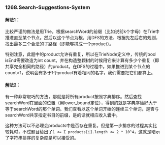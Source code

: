 ### 1268.Search-Suggestions-System

#### 解法1：
比较严谨的做法是用Trie。根据searchWord的前缀（比如说前k个字母）在Trie中推进直至某个节点，然后以这个节点为根，用DFS的方法、根据先左后右的规则，找出最多三个合法的子路径（即能够拼成一个product）。

特别注意，此题中的product允许有重复，所以在TrieNode定义中，传统的bool isEnd需要改造为int count，并在构造整颗树的时候用它来计算有多少个重复（即共享完全相同的路径）的product。在DFS的过程中，如果推进到某个节点的count>1，说明会有多于1个product有着相同的名字，我们需要把它们都算上。

#### 解法2：
有一种非常取巧的方法，那就是将所有product按照字典排序。然后查找searchWord在里面的位置（用lower_bound定位），得到的就是字典序恰好大于等于searchWord的那个单词。我们查看以这个单词开始的连续三个单词，是否与searchWord共享指定书目的前缀，是的话就相应收入囊中。

这种方法可以不必理会products中是否存在重复。但是第一步排序的过程其实比较耗时，不过题目给出了```1 <= Σ products[i].length <= 2 * 10^4```，这就是暗示了字符串排序的复杂度是可以接受的。
